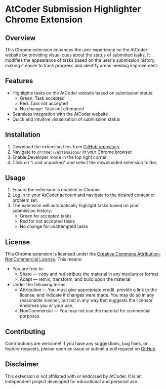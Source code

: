 # AtCoder Submission Highlighter Chrome Extension

## Overview
This Chrome extension enhances the user experience on the AtCoder website by providing visual cues about the status of submitted tasks. It modifies the appearance of tasks based on the user's submission history, making it easier to track progress and identify areas needing improvement.

## Features
- Highlights tasks on the AtCoder website based on submission status:
  - Green: Task accepted
  - Red: Task not accepted
  - No change: Task not attempted
- Seamless integration with the AtCoder website
- Quick and intuitive visualization of submission status

## Installation
1. Download the extension files from [GitHub repository](https://github.com/shubham22490/AtCoder-Extension).
2. Navigate to `chrome://extensions/` in your Chrome browser.
3. Enable Developer mode in the top right corner.
4. Click on "Load unpacked" and select the downloaded extension folder.

## Usage
1. Ensure the extension is enabled in Chrome.
2. Log in to your AtCoder account and navigate to the desired contest or problem set.
3. The extension will automatically highlight tasks based on your submission history:
   - Green for accepted tasks
   - Red for not accepted tasks
   - No change for unattempted tasks

## License
This Chrome extension is licensed under the [Creative Commons Attribution-NonCommercial License](https://creativecommons.org/licenses/by-nc/4.0/). This means:
- You are free to:
  - Share — copy and redistribute the material in any medium or format
  - Adapt — remix, transform, and build upon the material
- Under the following terms:
  - Attribution — You must give appropriate credit, provide a link to the license, and indicate if changes were made. You may do so in any reasonable manner, but not in any way that suggests the licensor endorses you or your use.
  - NonCommercial — You may not use the material for commercial purposes.

## Contributing
Contributions are welcome! If you have any suggestions, bug fixes, or feature requests, please open an issue or submit a pull request on [GitHub](https://github.com/shubham22490/AtCoder-Extension).

## Disclaimer
This extension is not affiliated with or endorsed by AtCoder. It is an independent project developed for educational and personal use.
